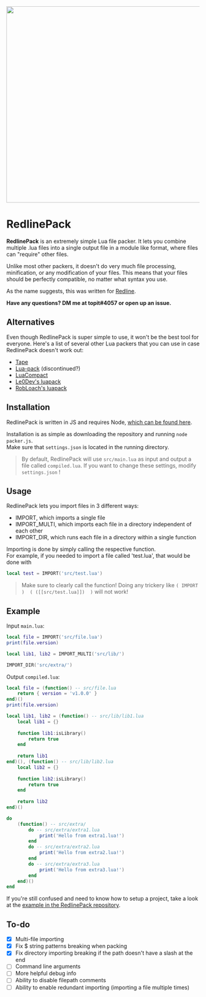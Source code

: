 <div align="center">
	<img src="https://github.com/topitbopit/RedlinePack/raw/main/logo.png" width="512"></img>
</div>  

# RedlinePack
**RedlinePack** is an extremely simple Lua file packer. It lets you combine multiple .lua files into a single output file in a module like format, where files can "require" other files.  

Unlike most other packers, it doesn't do very much file processing, minification, or any modification of your files. This means that your files should be perfectly compatible, no matter what syntax you use.  

As the name suggests, this was written for [Redline](https://github.com/topitbopit/Redline).  

**Have any questions? DM me  at topit#4057 or open up an issue.**  
## Alternatives
Even though RedlinePack is super simple to use, it won't be the best tool for everyone. Here's a list of several other Lua packers that you can use in case RedlinePack doesn't work out:  

 - [Tape](https://github.com/Belkworks/tape)  
 - [Lua-pack](https://github.com/Bork0038/lua-pack) (discontinued?)  
 -  [LuaCompact](https://github.com/Parritz/LuaCompact)  
 - [Le0Dev's luapack](https://github.com/Le0Developer/luapack)  
 - [RobLoach's luapack](https://github.com/RobLoach/luapack)  

## Installation
RedlinePack is written in JS and requires Node, [which can be found here](https://nodejs.org/en/download/).  

Installation is as simple as downloading the repository and running `node packer.js`.  
Make sure that `settings.json` is located in the running directory.  

> By default, RedlinePack will use `src/main.lua` as input and output a file called `compiled.lua`. If you want to change these settings, modify `settings.json` !  

## Usage  

RedlinePack lets you import files in 3 different ways:  
- IMPORT, which imports a single file  
- IMPORT_MULTI, which imports each file in a directory independent of each other  
- IMPORT_DIR, which runs each file in a directory within a single function  

Importing is done by simply calling the respective function.  
For example, if you needed to import a file called 'test.lua', that would be done with  
```lua
local test = IMPORT('src/test.lua')
```
> Make sure to clearly call the function! Doing any trickery like `( IMPORT   )  ( ([[src/test.lua]])  )` will not work!  


## Example

Input `main.lua`:  
```lua
local file = IMPORT('src/file.lua')
print(file.version)

local lib1, lib2 = IMPORT_MULTI('src/lib/')

IMPORT_DIR('src/extra/')
```
Output `compiled.lua`:  
```lua
local file = (function() -- src/file.lua
    return { version = 'v1.0.0' }
end)()
print(file.version)

local lib1, lib2 = (function() -- src/lib/lib1.lua
    local lib1 = {}
    
    function lib1:isLibrary() 
        return true
    end
    
    return lib1
end)(), (function() -- src/lib/lib2.lua
    local lib2 = {}
    
    function lib2:isLibrary() 
        return true
    end
    
    return lib2
end)()

do 
    (function() -- src/extra/
        do -- src/extra/extra1.lua
            print('Hello from extra1.lua!')
        end
        do -- src/extra/extra2.lua
            print('Hello from extra2.lua!')
        end
        do -- src/extra/extra3.lua
            print('Hello from extra3.lua!')
        end
    end)()
end
```


If you're still confused and need to know how to setup a project, take a look at the [example in the RedlinePack repository](https://github.com/topitbopit/RedlinePack/tree/main/example).  

## To-do  

 - [x] Multi-file importing  
 - [x] Fix $ string patterns breaking when packing  
 - [x] Fix directory importing breaking if the path doesn't have a slash at the end  
 - [ ] Command line arguments  
 - [ ] More helpful debug info  
 - [ ] Ability to disable filepath comments  
 - [ ] Ability to enable redundant importing (importing a file multiple times)  
